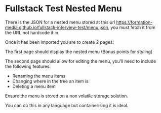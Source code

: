 # Fullstack Test Nested Menu

There is the JSON for a nested menu stored at this url https://formation-media.github.io/fullstack-interview-test/menu.json, you must fetch it from the URL not hardcode it in. 

Once it has been imported you are to create 2 pages:

The first page should display the nested menu (Bonus points for styling)

The second page should allow for editing the menu, you'll need to include the following features: <br/>
- Renaming the menu items<br/>
- Changing where in the tree an item is <br/>
- Deleting a menu item<br/>

Ensure the menu is stored on a non volatile storage solution.

You can do this in any language but containerising it is ideal.
